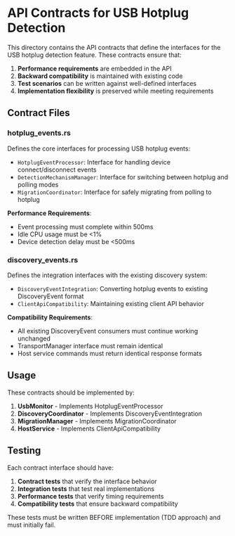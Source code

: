 # API Contracts for USB Hotplug Detection

This directory contains the API contracts that define the interfaces for the USB hotplug detection feature. These contracts ensure that:

1. **Performance requirements** are embedded in the API
2. **Backward compatibility** is maintained with existing code
3. **Test scenarios** can be written against well-defined interfaces
4. **Implementation flexibility** is preserved while meeting requirements

## Contract Files

### hotplug_events.rs
Defines the core interfaces for processing USB hotplug events:
- `HotplugEventProcessor`: Interface for handling device connect/disconnect events
- `DetectionMechanismManager`: Interface for switching between hotplug and polling modes
- `MigrationCoordinator`: Interface for safely migrating from polling to hotplug

**Performance Requirements**:
- Event processing must complete within 500ms
- Idle CPU usage must be <1%
- Device detection delay must be <500ms

### discovery_events.rs
Defines the integration interfaces with the existing discovery system:
- `DiscoveryEventIntegration`: Converting hotplug events to existing DiscoveryEvent format
- `ClientApiCompatibility`: Maintaining existing client API behavior

**Compatibility Requirements**:
- All existing DiscoveryEvent consumers must continue working unchanged
- TransportManager interface must remain identical
- Host service commands must return identical response formats

## Usage

These contracts should be implemented by:
1. **UsbMonitor** - Implements HotplugEventProcessor
2. **DiscoveryCoordinator** - Implements DiscoveryEventIntegration
3. **MigrationManager** - Implements MigrationCoordinator
4. **HostService** - Implements ClientApiCompatibility

## Testing

Each contract interface should have:
1. **Contract tests** that verify the interface behavior
2. **Integration tests** that test real implementations
3. **Performance tests** that verify timing requirements
4. **Compatibility tests** that ensure backward compatibility

These tests must be written BEFORE implementation (TDD approach) and must initially fail.